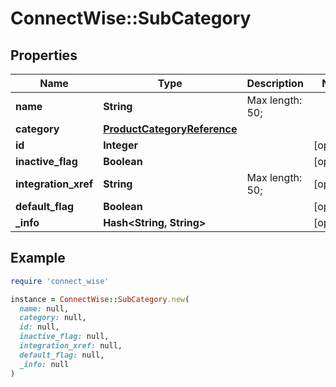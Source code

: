 # ConnectWise::SubCategory

## Properties

| Name | Type | Description | Notes |
| ---- | ---- | ----------- | ----- |
| **name** | **String** |  Max length: 50; |  |
| **category** | [**ProductCategoryReference**](ProductCategoryReference.md) |  |  |
| **id** | **Integer** |  | [optional] |
| **inactive_flag** | **Boolean** |  | [optional] |
| **integration_xref** | **String** |  Max length: 50; | [optional] |
| **default_flag** | **Boolean** |  | [optional] |
| **_info** | **Hash&lt;String, String&gt;** |  | [optional] |

## Example

```ruby
require 'connect_wise'

instance = ConnectWise::SubCategory.new(
  name: null,
  category: null,
  id: null,
  inactive_flag: null,
  integration_xref: null,
  default_flag: null,
  _info: null
)
```

